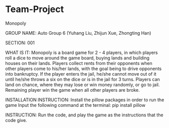 # Team-Project
Monopoly

GROUP NAME: Auto Group 6 (Yuhang Liu, Zhijun Xue, Zhongting Han)

SECTION: 001

WHAT IS IT: 
Monopoly is a board game for 2 - 4 players, in which players roll a dice to move around the game board, buying lands and building houses on their lands. Players collect rents from their opponents when other players come to his/her lands, with the goal being to drive opponents into bankruptcy. If the player enters the jail, he/she cannot move out of it until he/she throws a six on the dice or is in the jail for 3 turns.  Players can land on chance, where they may lose or win money randomly, or go to jail. Remaining player win the game when all other players are broke.

INSTALLATION INSTRUCTION:
Install the pillow packages in order to run the game
Input the following command at the terminal:
pip install pillow

INSTRUCTION: 
Run the code, and play the game as the instructions that the code give. 
